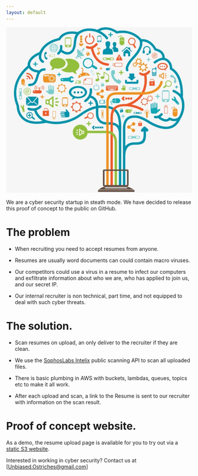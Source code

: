 ```yaml
---
layout: default
---
```


![Brain Tree](assets/images/brain-tree.jpg)

We are a cyber security startup in steath mode. We have decided to release this proof of concept to the public on GitHub.

# The problem

* When recruiting you need to accept resumes from anyone.

* Resumes are usually word documents can could contain macro viruses.

* Our competitors could use a virus in a resume to infect our computers and exfiltrate information about who we are, who has applied to join us, and our secret IP.

* Our internal recruiter is non technical, part time, and not equipped to deal with such cyber threats.

# The solution.

* Scan resumes on upload, an only deliver to the recruiter if they are clean.

* We use the [SophosLabs Intelix](https://api.labs.sophos.com/doc/index.html) public scanning API to scan all uploaded files.

* There is basic plumbing in AWS with buckets, lambdas, queues, topics etc to make it all work.

* After each upload and scan, a link to the Resume is sent to our recruiter with information on the scan result.

# Proof of concept website.

As a demo, the resume upload page is available for you to try out via a [static S3 website](https://ostriches-web.s3.eu-central-1.amazonaws.com/index2.html).

Interested in working in cyber security? Contact us at [Unbiased.Ostriches@gmail.com]

